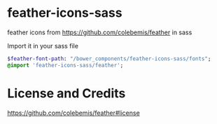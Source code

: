 # feather-icons-sass

feather icons from https://github.com/colebemis/feather in sass

Import it in your sass file

```sass
$feather-font-path: "/bower_components/feather-icons-sass/fonts";
@import 'feather-icons-sass/feather';
```

# License and Credits
https://github.com/colebemis/feather#license
